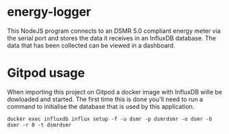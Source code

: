 # energy-logger

This NodeJS program connects to an DSMR 5.0 compliant energy meter via the serial port and stores the data it receives in an InfluxDB database. The data that has been collected can be viewed in a dashboard.

# Gitpod usage
When importing this project on Gitpod a docker image with InfluxDB wille be dowloaded and started. The first time this is done you'll need to run a command to initialise the database that is used by this application. 

```docker exec influxdb influx setup -f -u dsmr -p dsmrdsmr -o dsmr -b dsmr -r 0 -t dsmrdsmr```
